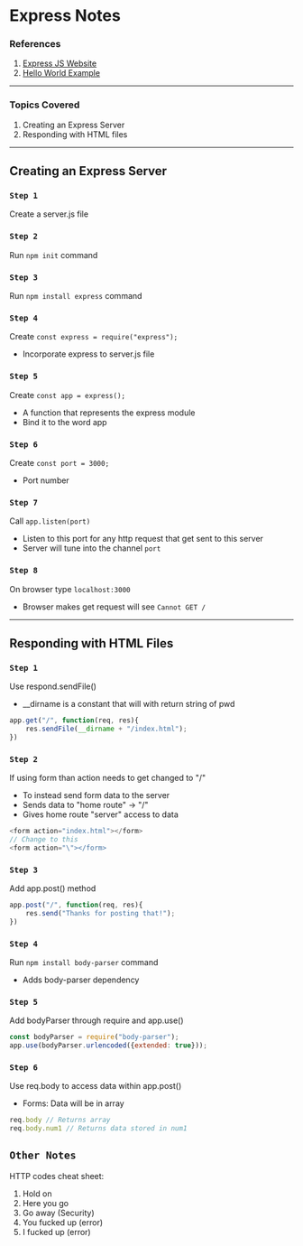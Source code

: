 # Express Notes

### References

1. [Express JS Website](https://expressjs.com/)
2. [Hello World Example](http://expressjs.com/en/starter/hello-world.html#hello-world-example)

---

### Topics Covered

1. Creating an Express Server
2. Responding with HTML files

---

## Creating an Express Server

### `Step 1`

Create a server.js file

### `Step 2`

Run `npm init` command

### `Step 3`

Run `npm install express` command

### `Step 4`

Create `const express = require("express");`
* Incorporate express to server.js file

### `Step 5`

Create `const app = express();`
* A function that represents the express module
* Bind it to the word app

### `Step 6`

Create `const port = 3000;`
* Port number

### `Step 7`

Call `app.listen(port)`
* Listen to this port for any http request that get sent to this server
* Server will tune into the channel `port`

### `Step 8`

On browser type `localhost:3000`
* Browser makes get request will see `Cannot GET /`

---

## Responding with HTML Files

### `Step 1`

Use respond.sendFile()
* __dirname is a constant that will with return string of pwd

```javascript
app.get("/", function(req, res){
    res.sendFile(__dirname + "/index.html");
})
```

### `Step 2`

If using form than action needs to get changed to "/"
* To instead send form data to the server
* Sends data to "home route" -> "/"
* Gives home route "server" access to data

```javascript
<form action="index.html"></form>
// Change to this
<form action="\"></form>
```

### `Step 3`

Add app.post() method

```javascript
app.post("/", function(req, res){
    res.send("Thanks for posting that!");
})
```

### `Step 4`

Run `npm install body-parser` command
* Adds body-parser dependency

### `Step 5`

Add bodyParser through require and app.use()

```javascript
const bodyParser = require("body-parser");
app.use(bodyParser.urlencoded({extended: true}));
```

### `Step 6`

Use req.body to access data within app.post()
* Forms: Data will be in array

```javascript
req.body // Returns array
req.body.num1 // Returns data stored in num1
```


## `Other Notes`

HTTP codes cheat sheet:

1. Hold on
2. Here you go
3. Go away (Security)
4. You fucked up (error)
5. I fucked up (error)